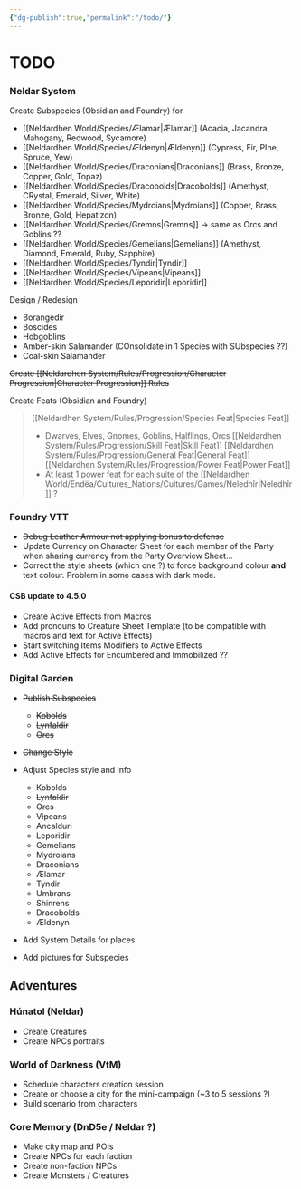```yaml
---
{"dg-publish":true,"permalink":"/todo/"}
---
```


# TODO

### Neldar System
Create Subspecies (Obsidian and Foundry) for
- [[Neldardhen World/Species/Ælamar\|Ælamar]] (Acacia, Jacandra, Mahogany, Redwood, Sycamore)
- [[Neldardhen World/Species/Ældenyn\|Ældenyn]] (Cypress, Fir, PIne, Spruce, Yew)
- [[Neldardhen World/Species/Draconians\|Draconians]] (Brass, Bronze, Copper, Gold, Topaz)
- [[Neldardhen World/Species/Dracobolds\|Dracobolds]] (Amethyst, CRystal, Emerald, Silver, White)
- [[Neldardhen World/Species/Mydroians\|Mydroians]] (Copper, Brass, Bronze, Gold, Hepatizon)
- [[Neldardhen World/Species/Gremns\|Gremns]] -> same as Orcs and Goblins ??
- [[Neldardhen World/Species/Gemelians\|Gemelians]] (Amethyst, Diamond, Emerald, Ruby, Sapphire)
- [[Neldardhen World/Species/Tyndir\|Tyndir]]
- [[Neldardhen World/Species/Vipeans\|Vipeans]]
-  [[Neldardhen World/Species/Leporidir\|Leporidir]]

Design / Redesign
- Borangedir
- Boscides
- Hobgoblins
- Amber-skin Salamander (COnsolidate in 1 Species with SUbspecies ??)
- Coal-skin Salamander

~~Create [[Neldardhen System/Rules/Progression/Character Progression\|Character Progression]] Rules~~ 

Create Feats (Obsidian and Foundry)
> [[Neldardhen System/Rules/Progression/Species Feat\|Species Feat]]
> - Dwarves, Elves, Gnomes, Goblins, Halflings, Orcs 
> [[Neldardhen System/Rules/Progression/Skill Feat\|Skill Feat]]
> [[Neldardhen System/Rules/Progression/General Feat\|General Feat]]
> [[Neldardhen System/Rules/Progression/Power Feat\|Power Feat]]
> - At least 1 power feat for each suite of the [[Neldardhen World/Endëa/Cultures_Nations/Cultures/Games/Neledhîr\|Neledhîr]] ?

### Foundry VTT
- ~~Debug Leather Armour not applying bonus to defense~~
- Update Currency on Character Sheet for each member of the Party when sharing currency from the Party Overview Sheet...
- Correct the style sheets (which one ?) to force background colour **and** text colour. Problem in some cases with dark mode.
#### CSB update to 4.5.0
- Create Active Effects from Macros
- Add pronouns to Creature Sheet Template (to be compatible with macros and text for Active Effects)
- Start switching Items Modifiers to Active Effects
- Add Active Effects for Encumbered and Immobilized ??

### Digital Garden
- ~~Publish Subspecies~~
	- ~~Kobolds~~
	- ~~Lynfaldir~~
	- ~~Orcs~~
	
- ~~Change Style~~
- Adjust Species style and info
	- ~~Kobolds~~
	- ~~Lynfaldir~~
	- ~~Orcs~~
	- ~~Vipeans~~
	- Ancalduri
	- Leporidir
	- Gemelians
	- Mydroians
	- Draconians
	- Ælamar
	- Tyndir
	- Umbrans
	- Shinrens
	- Dracobolds
	- Ældenyn
- Add System Details for places 
- Add pictures for Subspecies
## Adventures
### Húnatol (Neldar)
- Create Creatures
- Create NPCs portraits

### World of Darkness (VtM)
- Schedule characters creation session
- Create or choose a city for the mini-campaign (~3 to 5 sessions ?)
- Build scenario from characters
### Core Memory (DnD5e / Neldar ?)
- Make city map and POIs
- Create NPCs for each faction
- Create non-faction NPCs
- Create Monsters / Creatures